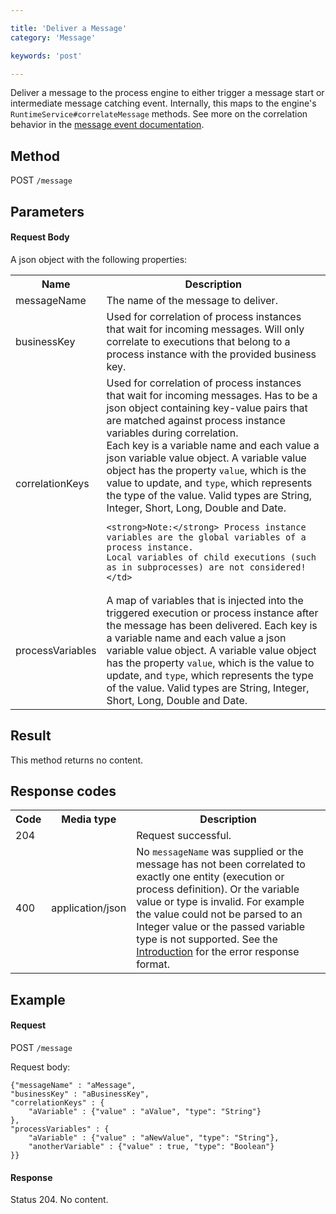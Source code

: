 ```yaml
---

title: 'Deliver a Message'
category: 'Message'

keywords: 'post'

---
```



Deliver a message to the process engine to either trigger a message start or intermediate message catching event.
Internally, this maps to the engine's `RuntimeService#correlateMessage` methods.
See more on the correlation behavior in the [message event documentation](ref:/api-references/bpmn20/#events-message-events).


Method
------

POST `/message`


Parameters
----------

#### Request Body

A json object with the following properties:

<table class="table table-striped">
  <tr>
    <th>Name</th>
    <th>Description</th>
  </tr>
  <tr>
    <td>messageName</td>
    <td>The name of the message to deliver.</td>
  </tr>
  <tr>
    <td>businessKey</td>
    <td>Used for correlation of process instances that wait for incoming messages. Will only correlate to executions that belong to a process instance with the provided business key.</td>
  </tr>
  <tr>
    <td>correlationKeys</td>
    <td>Used for correlation of process instances that wait for incoming messages.
    Has to be a json object containing key-value pairs that are matched against process instance variables during correlation.<br/>
    Each key is a variable name and each value a json variable value object. A variable value object has the property <code>value</code>, which is the value to update, and <code>type</code>, which represents the type of the value. Valid types are String, Integer, Short, Long, Double and Date.
    
    <strong>Note:</strong> Process instance variables are the global variables of a process instance.
    Local variables of child executions (such as in subprocesses) are not considered!</td>
  </tr>
  <tr>
    <td>processVariables</td>
    <td>A map of variables that is injected into the triggered execution or process instance after the message has been delivered.
    Each key is a variable name and each value a json variable value object. A variable value object has the property <code>value</code>, which is the value to update, and <code>type</code>, which represents the type of the value. Valid types are String, Integer, Short, Long, Double and Date.</td>
  </tr>
</table>


Result
------

This method returns no content.


Response codes
--------------

<table class="table table-striped">
  <tr>
    <th>Code</th>
    <th>Media type</th>
    <th>Description</th>
  </tr>
  <tr>
    <td>204</td>
    <td></td>
    <td>Request successful.</td>
  </tr>
  <tr>
    <td>400</td>
    <td>application/json</td>
    <td>No <code>messageName</code> was supplied or the message has not been correlated to exactly one entity (execution or process definition). Or the variable value or type is invalid. For example the value could not be parsed to an Integer value or the passed variable type is not supported. See the <a href="ref:#overview-introduction">Introduction</a> for the error response format.</td>
  </tr>
</table>

Example
-------

#### Request

POST `/message`

Request body:

    {"messageName" : "aMessage",
    "businessKey" : "aBusinessKey",
    "correlationKeys" : {
        "aVariable" : {"value" : "aValue", "type": "String"}
    },
    "processVariables" : {
        "aVariable" : {"value" : "aNewValue", "type": "String"},
        "anotherVariable" : {"value" : true, "type": "Boolean"}
    }}

#### Response

Status 204. No content.
